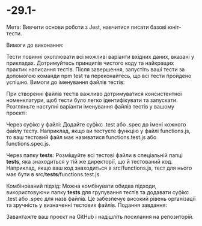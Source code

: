 # -29.1-

Мета: Вивчити основи роботи з Jest, навчитися писати базові юніт-тести.

Вимоги до виконання:

Тести повинні охоплювати всі можливі варіанти вхідних даних, вказані у прикладах.
Дотримуйтесь принципів чистого коду та найкращих практик написання тестів.
Після завершення, запустіть ваші тести за допомогою команди npm test та переконайтесь, що всі тести пройдено успішно.
Вимоги до іменування файлів тестів:

При створенні файлів тестів важливо дотримуватися консистентної номенклатури, щоб тести було легко ідентифікувати та запускати. Розгляньте наступні варіанти іменування файлів тестів у вашому проєкті:

Через суфікс у файлі: Додайте суфікс .test або .spec до імені кожного файлу тесту. Наприклад, якщо ви тестуєте функцію у файлі functions.js, то ваш тестовий файл має називатися functions.test.js або functions.spec.js.

Через папку __tests__: Розміщуйте всі тестові файли в спеціальній папці __tests__, яка знаходиться у тій же директорії, що й тестований код. Наприклад, якщо ваш код знаходиться в src/functions.js, тест для нього має бути в src/__tests__/functions.test.js.

Комбінований підхід: Можна комбінувати обидва підходи, використовуючи папку __tests__ для групування тестів та додавати суфікс .test або .spec для назв файлів. Це забезпечує високий рівень організації та зручність у визначенні тестових файлів.
Подання завдання:

Завантажте ваш проєкт на GitHub і надішліть посилання на репозиторій.